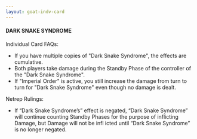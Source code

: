 ```yaml
---
layout: goat-indv-card
---
```


#### DARK SNAKE SYNDROME

Individual Card FAQs:

*   If you have multiple copies of "Dark Snake Syndrome", the effects are cumulative.
*   Both players take damage during the Standby Phase of the controller of the "Dark Snake Syndrome".
*   If "Imperial Order" is active, you still increase the damage from turn to turn for "Dark Snake Syndrome" even though no damage is dealt.

Netrep Rulings:

*   If “Dark Snake Syndrome’s” effect is negated, “Dark Snake Syndrome” will continue counting Standby Phases for the purpose of inflicting Damage, but Damage will not be infl icted until “Dark Snake Syndrome” is no longer negated.